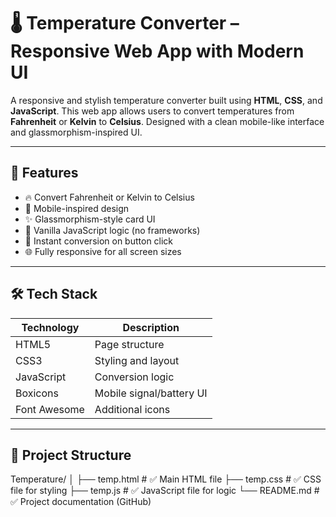 # 🌡️ Temperature Converter – Responsive Web App with Modern UI

A responsive and stylish temperature converter built using **HTML**, **CSS**, and **JavaScript**. 
This web app allows users to convert temperatures from **Fahrenheit** or **Kelvin** to **Celsius**. 
Designed with a clean mobile-like interface and glassmorphism-inspired UI.

---

## 🚀 Features

- 🔥 Convert Fahrenheit or Kelvin to Celsius
- 📱 Mobile-inspired design
- ✨ Glassmorphism-style card UI
- 🧠 Vanilla JavaScript logic (no frameworks)
- 🎯 Instant conversion on button click
- 🌐 Fully responsive for all screen sizes

---

## 🛠️ Tech Stack

| Technology | Description              |
|------------|--------------------------|
| HTML5      | Page structure           |
| CSS3       | Styling and layout       |
| JavaScript | Conversion logic         |
| Boxicons   | Mobile signal/battery UI |
| Font Awesome | Additional icons        |

---

## 📂 Project Structure

Temperature/
│
├── temp.html          # ✅ Main HTML file
├── temp.css           # ✅ CSS file for styling
├── temp.js            # ✅ JavaScript file for logic
└── README.md          # ✅ Project documentation (GitHub)


